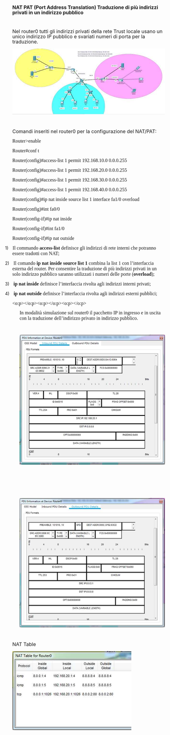<!DOCTYPE html PUBLIC "-//W3C//DTD HTML 4.01//EN" "http://www.w3.org/TR/html4/strict.dtd">
<html><head>
  
  <meta content="text/html; charset=ISO-8859-1" http-equiv="content-type">

 
</head><body>
<p class="MsoNormal"><b><span style="font-size: 12pt; line-height: 106%;">NAT PAT
(Port Address Translation) Traduzione di più indirizzi privati in un
indirizzo
pubblico<o:p></o:p></span></b></p>

<p class="MsoNormal"><span style="font-size: 12pt; line-height: 106%;"><o:p>&nbsp;</o:p></span></p>

<p class="MsoNormal"><span style="font-size: 12pt; line-height: 106%;">Nel
router0
tutti gli indirizzi privati della rete Trust locale usano un unico
indirizzo IP
pubblico e svariati numeri di porta per la traduzione.<o:p></o:p></span></p>

<img src="moz-screenshot-19.jpg" alt=""><br>

<br>

<p class="MsoNormal"><span style="font-size: 12pt; line-height: 106%;">Comandi
inseriti nel router0 per la configurazione del NAT/PAT:<o:p></o:p></span></p>

<p class="MsoNormal" style="margin-bottom: 0.0001pt; line-height: normal;"><span style="font-size: 12pt; font-family: &quot;Times New Roman&quot;,serif;" lang="EN-US">Router&gt;enable<o:p></o:p></span></p>

<p class="MsoNormal" style="margin-bottom: 0.0001pt; line-height: normal;"><span style="font-size: 12pt; font-family: &quot;Times New Roman&quot;,serif;" lang="EN-US">Router#conf t<o:p></o:p></span></p>

<p class="MsoNormal" style="margin-bottom: 0.0001pt; line-height: normal;"><span style="font-size: 12pt; font-family: &quot;Times New Roman&quot;,serif;" lang="EN-US">Router(config)#access-list 1 permit 192.168.10.0 0.0.0.255<o:p></o:p></span></p>

<p class="MsoNormal" style="margin-bottom: 0.0001pt; line-height: normal;"><span style="font-size: 12pt; font-family: &quot;Times New Roman&quot;,serif;" lang="EN-US">Router(config)#access-list 1 permit 192.168.20.0 0.0.0.255<o:p></o:p></span></p>

<p class="MsoNormal" style="margin-bottom: 0.0001pt; line-height: normal;"><span style="font-size: 12pt; font-family: &quot;Times New Roman&quot;,serif;" lang="EN-US">Router(config)#access-list 1 permit 192.168.30.0 0.0.0.255<o:p></o:p></span></p>

<p class="MsoNormal" style="margin-bottom: 0.0001pt; line-height: normal;"><span style="font-size: 12pt; font-family: &quot;Times New Roman&quot;,serif;" lang="EN-US">Router(config)#access-list 1 permit 192.168.40.0 0.0.0.255<o:p></o:p></span></p>

<p class="MsoNormal" style="margin-bottom: 0.0001pt; line-height: normal;"><span style="font-size: 12pt; font-family: &quot;Times New Roman&quot;,serif;" lang="EN-US">Router(config)#ip nat inside source list 1 interface
fa1/0 overload<o:p></o:p></span></p>

<p class="MsoNormal" style="margin-bottom: 0.0001pt; line-height: normal;"><span style="font-size: 12pt; font-family: &quot;Times New Roman&quot;,serif;" lang="EN-US">Router(config)#int fa0/0<o:p></o:p></span></p>

<p class="MsoNormal" style="margin-bottom: 0.0001pt; line-height: normal;"><span style="font-size: 12pt; font-family: &quot;Times New Roman&quot;,serif;" lang="EN-US">Router(config-if)#ip nat inside<o:p></o:p></span></p>

<p class="MsoNormal" style="margin-bottom: 0.0001pt; line-height: normal;"><span style="font-size: 12pt; font-family: &quot;Times New Roman&quot;,serif;" lang="EN-US">Router(config-if)#int fa1/0<o:p></o:p></span></p>

<p class="MsoNormal"><span style="font-size: 12pt; line-height: 106%; font-family: &quot;Times New Roman&quot;,serif;" lang="EN-US">Router(config-if)#ip nat
outside<o:p></o:p></span></p>

<p class="MsoListParagraph" style="text-indent: -18pt;"><!--[if !supportLists]--><span style=""><span style="">1)<span style="font-family: &quot;Times New Roman&quot;; font-style: normal; font-variant: normal; font-weight: normal; font-size: 7pt; line-height: normal; font-size-adjust: none; font-stretch: normal;">&nbsp;&nbsp;&nbsp;&nbsp;&nbsp;
</span></span></span><span style="font-size: 12pt; line-height: 106%; font-family: &quot;Times New Roman&quot;,serif;">Il
commando <b>access-list</b>
definisce gli indirizzi di rete interni che potranno essere tradotti
con NAT;</span><o:p></o:p></p>

<p class="MsoListParagraph" style="text-indent: -18pt;"><!--[if !supportLists]--><span style=""><span style="">2)<span style="font-family: &quot;Times New Roman&quot;; font-style: normal; font-variant: normal; font-weight: normal; font-size: 7pt; line-height: normal; font-size-adjust: none; font-stretch: normal;">&nbsp;&nbsp;&nbsp;&nbsp;&nbsp;
</span></span></span><span style="font-size: 12pt; line-height: 106%; font-family: &quot;Times New Roman&quot;,serif;">Il
comando <b>ip
nat inside source list 1</b> combina la list 1 con l&#8217;interfaccia
esterna del
router. Per consentire la traduzione di più indirizzi privati in un
solo
indirizzo pubblico saranno utilizzati i numeri delle porte (<b>overload</b>);</span><o:p></o:p></p>

<p class="MsoListParagraph" style="text-indent: -18pt;"><!--[if !supportLists]--><span style=""><span style="">3)<span style="font-family: &quot;Times New Roman&quot;; font-style: normal; font-variant: normal; font-weight: normal; font-size: 7pt; line-height: normal; font-size-adjust: none; font-stretch: normal;">&nbsp;&nbsp;&nbsp;&nbsp;&nbsp;
</span></span></span><b><span style="font-size: 12pt; line-height: 106%; font-family: &quot;Times New Roman&quot;,serif;">ip
nat
inside</span></b><span style="font-size: 12pt; line-height: 106%; font-family: &quot;Times New Roman&quot;,serif;">
definisce l&#8217;interfaccia rivolta agli indirizzi interni privati;</span><o:p></o:p></p>

<p class="MsoListParagraph" style="text-indent: -18pt;"><!--[if !supportLists]--><span style=""><span style="">4)<span style="font-family: &quot;Times New Roman&quot;; font-style: normal; font-variant: normal; font-weight: normal; font-size: 7pt; line-height: normal; font-size-adjust: none; font-stretch: normal;">&nbsp;&nbsp;&nbsp;&nbsp;&nbsp;
</span></span></span><b><span style="font-size: 12pt; line-height: 106%; font-family: &quot;Times New Roman&quot;,serif;">ip
nat
outside</span></b><span style="font-size: 12pt; line-height: 106%; font-family: &quot;Times New Roman&quot;,serif;">
definisce l&#8217;interfaccia rivolta agli indirizzi esterni pubblici;</span><o:p></o:p></p>

<span style="font-size: 12pt; line-height: 106%; font-family: &quot;Times New Roman&quot;,serif;"><o:p></o:p></span><span style="font-size: 12pt; line-height: 106%; font-family: &quot;Times New Roman&quot;,serif;"><o:p></o:p></span><span style="font-size: 12pt; line-height: 106%; font-family: &quot;Times New Roman&quot;,serif;"><o:p></o:p></span>
<p class="MsoNormal" style="margin-left: 18pt;"><span style="font-size: 12pt; line-height: 106%; font-family: &quot;Times New Roman&quot;,serif;">In
modalità simulazione sul router0
il pacchetto IP in ingresso e in uscita con la traduzione
dell&#8217;indirizzo
privato in indirizzo pubblico.</span></p>

<br>

<p class="MsoNormal" style="margin-left: 18pt;"><img src="moz-screenshot-20.jpg" alt=""></p>

<br>

<p class="MsoNormal" style="margin-left: 18pt;"><br>
</p>

<br>

<p class="MsoNormal" style="margin-left: 18pt;"><img src="moz-screenshot-21.jpg" alt=""></p>

<br>

<p class="MsoNormal"><span style="font-size: 12pt; line-height: 106%;">NAT
Table<o:p></o:p></span></p>

<img src="moz-screenshot-22.jpg" alt="">
<p class="MsoNormal" style="margin-left: 18pt;"><br>
</p>

<p class="MsoNormal" style="margin-left: 18pt;"><br>
</p>

<br>

<p class="MsoNormal" style="margin-left: 18pt;"><br>
</p>

<p class="MsoNormal" style="margin-left: 18pt;"><br>
</p>

<p class="MsoNormal" style="margin-left: 18pt;"><br>
<span style="font-size: 12pt; line-height: 106%; font-family: &quot;Times New Roman&quot;,serif;"><o:p></o:p></span></p>

<br>

<br>

</body></html>
